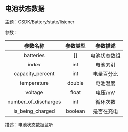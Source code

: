 ## 电池状态数据

主题：CSDK/Battery/state/listener

参数：

| 参数名称 | 参数类型 | 参数描述 |
| :------: | :------: | :------: |
| batteries | [] | 电池状态数组 |
| index | int | 电池索引 |
| capacity_percent | int | 电量百分比 |
| temperature | double | 电池温度 |
| voltage | float | 电压/mV |
| number_of_discharges | int | 循环次数 |
| is_being_charged | boolean | 是否在充电 |

描述：电池状态数据监听

